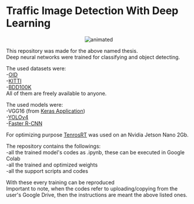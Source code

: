 # Traffic Image Detection With Deep Learning  
  
<p align="center">
  <img src="Traffic.gif" alt="animated" />
</p>
  
This repository was made for the above named thesis.  
Deep neural networks were trained for classifying and object detecting.  
    
The used datasets were:  
-[OID](https://storage.googleapis.com/openimages/web/index.html)  
-[KITTI](http://www.cvlibs.net/datasets/kitti/)  
-[BDD100K](https://www.bdd100k.com/)  
All of them are freely available to anyone.  
  
The used models were:  
-VGG16 (from [Keras Application](https://keras.io/api/applications/))  
-[YOLOv4](https://arxiv.org/abs/2004.10934)  
-[Faster R-CNN](https://arxiv.org/abs/1506.01497)  
  
For optimizing purpose [TenrosRT](https://docs.nvidia.com/deeplearning/tensorrt/developer-guide/index.html) was used on an Nvidia Jetson Nano 2Gb.  
  
The repository contains the followings:  
-all the trained model's codes as .ipynb, these can be executed in Google Colab  
-all the trained and optimized weights  
-all the support scripts and codes  
  
With these every training can be reproduced  
Important to note, when the codes refer to uploading/copying from the user's Google Drive, then the instructions are meant the above listed ones.
